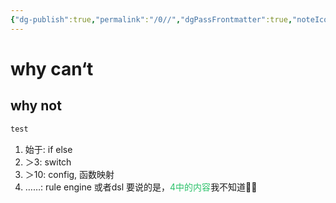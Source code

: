 ```yaml
---
{"dg-publish":true,"permalink":"/0//","dgPassFrontmatter":true,"noteIcon":"","created":"2024-06-03T00:30:47.477+08:00"}
---
```


# why can‘t

## why not
```cpp
test
```

1. 始于: if else
2. ＞3: switch
3. ＞10: config, 函数映射
4. ……: rule engine 或者dsl 
要说的是，<font color="#2DC26B">4中的内容</font>我不知道🤷‍♀️